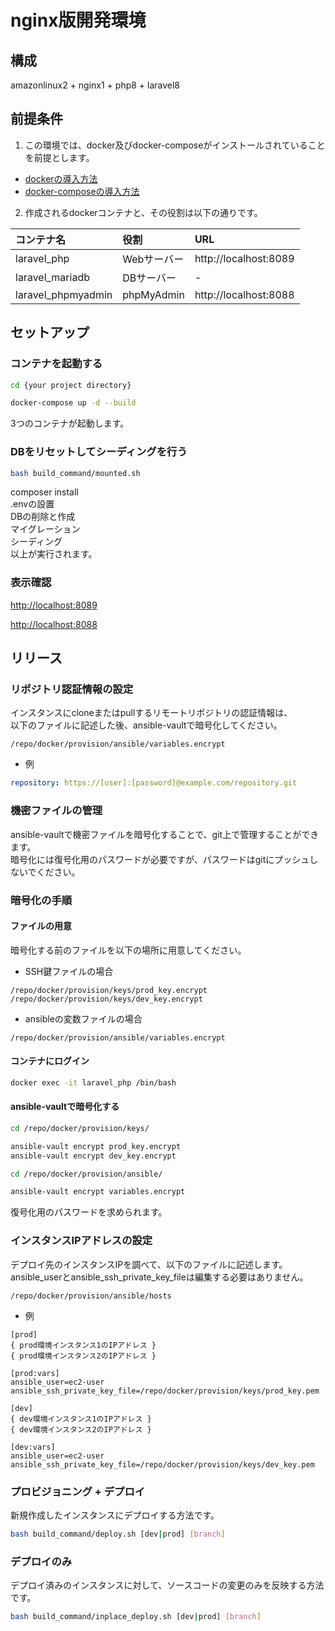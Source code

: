 # nginx版開発環境

## 構成
amazonlinux2 + nginx1 + php8 + laravel8

## 前提条件

1. この環境では、docker及びdocker-composeがインストールされていることを前提とします。
 - [dockerの導入方法](https://docs.docker.jp/get-docker.html)
 - [docker-composeの導入方法](https://docs.docker.jp/compose/install.html)

2. 作成されるdockerコンテナと、その役割は以下の通りです。

|コンテナ名|役割|URL|
|:---|:---|:---|
|laravel_php|Webサーバー|http://localhost:8089|
|laravel_mariadb|DBサーバー|-|
|laravel_phpmyadmin|phpMyAdmin|http://localhost:8088|

## セットアップ
### コンテナを起動する
```sh
cd {your project directory}
```
```sh
docker-compose up -d --build
```
3つのコンテナが起動します。
### DBをリセットしてシーディングを行う
```sh
bash build_command/mounted.sh
```
composer install  
.envの設置  
DBの削除と作成  
マイグレーション  
シーディング  
以上が実行されます。
### 表示確認
[http://localhost:8089](http://localhost:8089)

[http://localhost:8088](http://localhost:8088)

## リリース
### リポジトリ認証情報の設定
インスタンスにcloneまたはpullするリモートリポジトリの認証情報は、  
以下のファイルに記述した後、ansible-vaultで暗号化してください。
```
/repo/docker/provision/ansible/variables.encrypt
```
- 例
```yml
repository: https://[user]:[password]@example.com/repository.git
```
### 機密ファイルの管理
ansible-vaultで機密ファイルを暗号化することで、git上で管理することができます。  
暗号化には復号化用のパスワードが必要ですが、パスワードはgitにプッシュしないでください。
### 暗号化の手順
#### ファイルの用意
暗号化する前のファイルを以下の場所に用意してください。
- SSH鍵ファイルの場合
```
/repo/docker/provision/keys/prod_key.encrypt
/repo/docker/provision/keys/dev_key.encrypt
```
- ansibleの変数ファイルの場合
```
/repo/docker/provision/ansible/variables.encrypt
```
#### コンテナにログイン
```sh
docker exec -it laravel_php /bin/bash
```
#### ansible-vaultで暗号化する
```sh
cd /repo/docker/provision/keys/
```
```sh
ansible-vault encrypt prod_key.encrypt
ansible-vault encrypt dev_key.encrypt
```
```sh
cd /repo/docker/provision/ansible/
```
```sh
ansible-vault encrypt variables.encrypt
```
復号化用のパスワードを求められます。
### インスタンスIPアドレスの設定
デプロイ先のインスタンスIPを調べて、以下のファイルに記述します。
ansible_userとansible_ssh_private_key_fileは編集する必要はありません。
```
/repo/docker/provision/ansible/hosts
```
- 例
```
[prod]
{ prod環境インスタンス1のIPアドレス }
{ prod環境インスタンス2のIPアドレス }

[prod:vars]
ansible_user=ec2-user
ansible_ssh_private_key_file=/repo/docker/provision/keys/prod_key.pem

[dev]
{ dev環境インスタンス1のIPアドレス }
{ dev環境インスタンス2のIPアドレス }

[dev:vars]
ansible_user=ec2-user
ansible_ssh_private_key_file=/repo/docker/provision/keys/dev_key.pem
```
### プロビジョニング + デプロイ
新規作成したインスタンスにデプロイする方法です。
```sh
bash build_command/deploy.sh [dev|prod] [branch]
```
### デプロイのみ
デプロイ済みのインスタンスに対して、ソースコードの変更のみを反映する方法です。
```sh
bash build_command/inplace_deploy.sh [dev|prod] [branch]
```